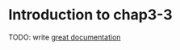 # Introduction to chap3-3

TODO: write [great documentation](http://jacobian.org/writing/what-to-write/)
